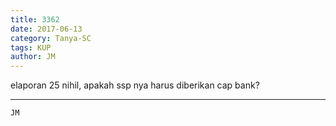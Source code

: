 ```yaml
---
title: 3362
date: 2017-06-13
category: Tanya-SC
tags: KUP
author: JM
---
```


elaporan 25 nihil, apakah ssp nya harus diberikan cap bank?

---



`JM`
